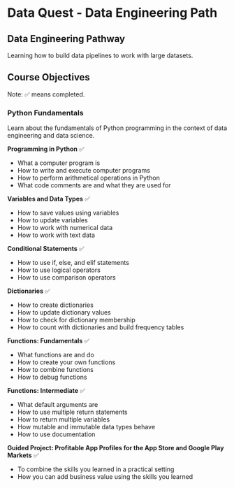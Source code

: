 # Data Quest - Data Engineering Path
## Data Engineering Pathway
Learning how to build data pipelines to work with large datasets.

## Course Objectives
Note: ✅ means completed.

### Python Fundamentals
Learn about the fundamentals of Python programming in the context of data engineering and data science.

<b>Programming in Python</b> ✅
- What a computer program is
- How to write and execute computer programs
- How to perform arithmetical operations in Python
- What code comments are and what they are used for

<b>Variables and Data Types</b> ✅
- How to save values using variables
- How to update variables
- How to work with numerical data
- How to work with text data

<b>Conditional Statements</b> ✅
- How to use if, else, and elif statements
- How to use logical operators
- How to use comparison operators

<b>Dictionaries</b> ✅
- How to create dictionaries
- How to update dictionary values
- How to check for dictionary membership
- How to count with dictionaries and build frequency tables

<b>Functions: Fundamentals</b> ✅  
- What functions are and do
- How to create your own functions
- How to combine functions
- How to debug functions

<b>Functions: Intermediate</b> ✅
- What default arguments are
- How to use multiple return statements
- How to return multiple variables
- How mutable and immutable data types behave
- How to use documentation

<b>Guided Project: Profitable App Profiles for the App Store and Google Play Markets</b> ✅
- To combine the skills you learned in a practical setting
- How you can add business value using the skills you learned
